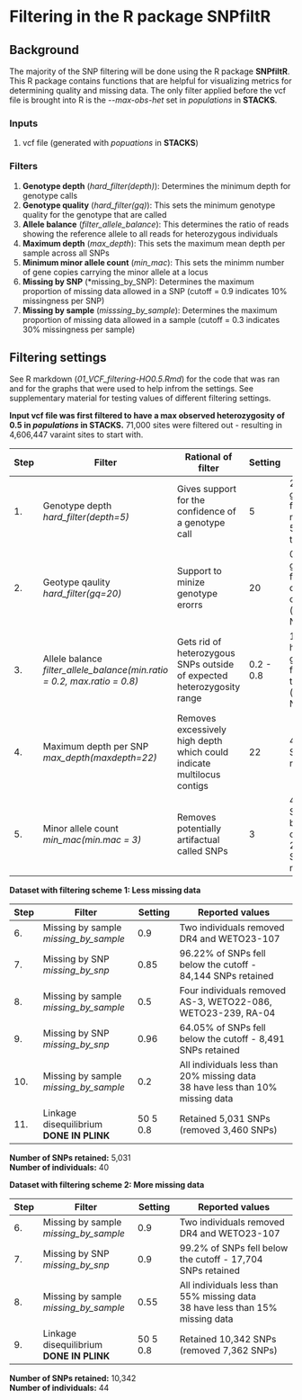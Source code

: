 # Filtering in the R package SNPfiltR

## Background

The majority of the SNP filtering will be done using the R package **SNPfiltR**. This R package contains functions that are helpful for visualizing metrics for determining quality and missing data. The only filter applied before the vcf file is brought into R is the *--max-obs-het* set in *populations* in **STACKS**. 

### Inputs
1. vcf file (generated with *popuations* in **STACKS**)

### Filters
1. **Genotype depth** (*hard_filter(depth)*): Determines the minimum depth for genotype calls
2. **Genotype quality** (*hard_filter(gq)*): This sets the minimum genotype quality for the genotype that are called
3. **Allele balance** (*filter_allele_balance*): This determines the ratio of reads showing the reference allele to all reads for heterozygous individuals
4. **Maximum depth** (*max_depth*): This sets the maximum mean depth per sample across all SNPs
5. **Minimum minor allele count** (*min_mac*): This sets the minimm number of gene copies carrying the minor allele at a locus
6. **Missing by SNP** (*missing_by_SNP): Determines the maximum proportion of missing data allowed in a SNP (cutoff = 0.9 indicates 10% missingness per SNP)
7. **Missing by sample** (*misssing_by_sample*): Determines the maximum proportion of missing data allowed in a sample (cutoff = 0.3 indicates 30% missingness per sample)

## Filtering settings

See R markdown (*01_VCF_filtering-HO0.5.Rmd*) for the code that was ran and for the graphs that were used to help infrom the settings. See supplementary material for testing values of different filtering settings.   

**Input vcf file was first filtered to have a max observed heterozygosity of 0.5 in *populations* in STACKS.** 71,000 sites were filtered out - resulting in 4,606,447 varaint sites to start with.  
  
| Step | Filter | Rational of filter | Setting | Reported values |
| --- | --- | --- | --- | --- |
| 1. | Genotype depth <br> *hard_filter(depth=5)* | Gives support for the confidence of a genotype call | 5 | 28.98% of genotypes fall below a read depth of 5 (converted to NA) |
| 2. | Geotype qaulity <br> *hard_filter(gq=20)* | Support to minize genotype erorrs | 20 | 0.8% of genotypes fall below a quality score of 20 (converted to NA) |
| 3. | Allele balance <br> *filter_allele_balance(min.ratio = 0.2, max.ratio = 0.8)* | Gets rid of heterozygous SNPs outside of expected heterozygosity range | 0.2 - 0.8 | 10.79% of heterozygous genotypes fall outside of this range (converted to NA) |
| 4. | Maximum depth per SNP <br> *max_depth(maxdepth=22)* | Removes excessively high depth which could indicate multilocus contigs | 22 | 4,411,750 SNPs retained |
| 5. | Minor allele count <br> *min_mac(min.mac = 3)* | Removes potentially artifactual called SNPs | 3 | 49.59% of SNPs fell below a mac of 3 - 2,224,037 SNPs retained |

**Dataset with filtering scheme 1: Less missing data**  

| Step | Filter | Setting | Reported values |
| --- | --- | --- | --- |
| 6. | Missing by sample <br> *missing_by_sample* | 0.9 | Two individuals removed <br> DR4 and WETO23-107 |
| 7. | Missing by SNP <br> *missing_by_snp* | 0.85 | 96.22% of SNPs fell below the cutoff - 84,144 SNPs retained |
| 8. | Missing by sample <br> *missing_by_sample* | 0.5 | Four individuals removed <br> AS-3, WETO22-086, WETO23-239, RA-04 |
| 9. | Missing by SNP <br> *missing_by_snp* | 0.96 | 64.05% of SNPs fell below the cutoff - 8,491 SNPs retained |
| 10. | Missing by sample <br> *missing_by_sample* | 0.2 | All individuals less than 20% missing data <br> 38 have less than 10% missing data |
| 11. | Linkage disequilibrium <br> **DONE IN PLINK** | 50 5 0.8 | Retained 5,031 SNPs (removed 3,460 SNPs) |
  
**Number of SNPs retained:** 5,031  
**Number of individuals:** 40  
  
  
**Dataset with filtering scheme 2: More missing data**  

| Step | Filter | Setting | Reported values |
| --- | --- | --- | --- |
| 6. | Missing by sample <br> *missing_by_sample* | 0.9 | Two individuals removed <br> DR4 and WETO23-107 |
| 7. | Missing by SNP <br> *missing_by_snp* | 0.9 | 99.2% of SNPs fell below the cutoff - 17,704 SNPs retained |
| 8. | Missing by sample <br> *missing_by_sample* | 0.55 | All individuals less than 55% missing data <br> 38 have less than 15% missing data |
| 9. | Linkage disequilibrium <br> **DONE IN PLINK** | 50 5 0.8 | Retained 10,342 SNPs (removed 7,362 SNPs) |
  
**Number of SNPs retained:** 10,342  
**Number of individuals:** 44  

